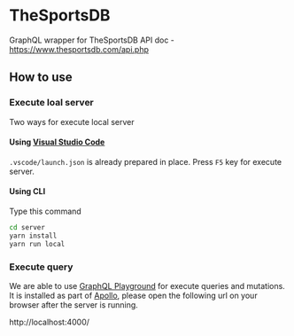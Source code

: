 # TheSportsDB
GraphQL wrapper for TheSportsDB
API doc - https://www.thesportsdb.com/api.php

## How to use

### Execute loal server

Two ways for execute local server

#### Using [Visual Studio Code](https://azure.microsoft.com/en-us/products/visual-studio-code/)

`.vscode/launch.json` is already prepared in place. Press `F5` key for execute server.

#### Using CLI

Type this command

```bash
cd server
yarn install
yarn run local
```

### Execute query

We are able to use [GraphQL Playground](https://github.com/prisma-labs/graphql-playground) for execute queries and mutations.
It is installed as part of [Apollo](https://www.apollographql.com/docs/react/v3.0-beta/), please open the following url on your browser after the server is running.

http://localhost:4000/